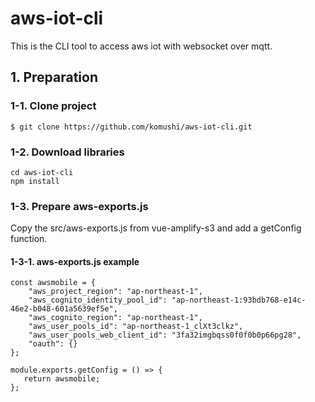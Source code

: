 # aws-iot-cli
This is the CLI tool to access aws iot with websocket over mqtt.


## 1. Preparation

### 1-1. Clone project
```
$ git clone https://github.com/komushi/aws-iot-cli.git
```

### 1-2. Download libraries
```
cd aws-iot-cli
npm install
```

### 1-3. Prepare aws-exports.js
Copy the src/aws-exports.js from vue-amplify-s3 and add a getConfig function.
#### 1-3-1. aws-exports.js example
```
const awsmobile = {
    "aws_project_region": "ap-northeast-1",
    "aws_cognito_identity_pool_id": "ap-northeast-1:93bdb768-e14c-46e2-b048-601a5639ef5e",
    "aws_cognito_region": "ap-northeast-1",
    "aws_user_pools_id": "ap-northeast-1_clXt3clkz",
    "aws_user_pools_web_client_id": "3fa32imgbqss0f0f0b0p66pg28",
    "oauth": {}
};

module.exports.getConfig = () => {
   return awsmobile;
};
```